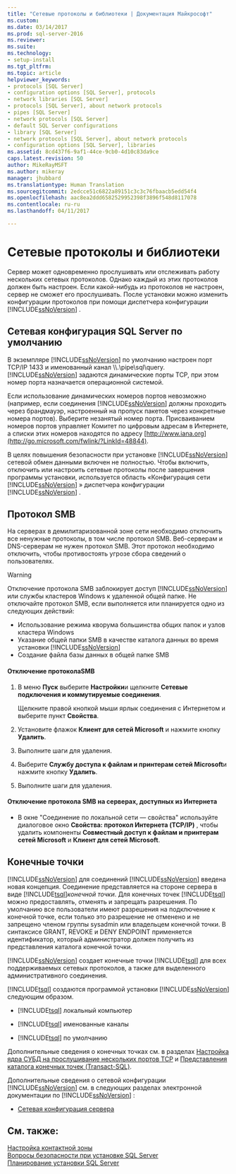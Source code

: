 ```yaml
---
title: "Сетевые протоколы и библиотеки | Документация Майкрософт"
ms.custom: 
ms.date: 03/14/2017
ms.prod: sql-server-2016
ms.reviewer: 
ms.suite: 
ms.technology:
- setup-install
ms.tgt_pltfrm: 
ms.topic: article
helpviewer_keywords:
- protocols [SQL Server]
- configuration options [SQL Server], protocols
- network libraries [SQL Server]
- protocols [SQL Server], about network protocols
- pipes [SQL Server]
- network protocols [SQL Server]
- default SQL Server configurations
- library [SQL Server]
- network protocols [SQL Server], about network protocols
- configuration options [SQL Server], libraries
ms.assetid: 8cd437f6-9af1-44ce-9cb0-4d10c83da9ce
caps.latest.revision: 50
author: MikeRayMSFT
ms.author: mikeray
manager: jhubbard
ms.translationtype: Human Translation
ms.sourcegitcommit: 2edcce51c6822a89151c3c3c76fbaacb5edd54f4
ms.openlocfilehash: aac8ea2ddd6582529952398f3896f548d8117078
ms.contentlocale: ru-ru
ms.lasthandoff: 04/11/2017

---
```

# <a name="network-protocols-and-network-libraries"></a>Сетевые протоколы и библиотеки
  Сервер может одновременно прослушивать или отслеживать работу нескольких сетевых протоколов. Однако каждый из этих протоколов должен быть настроен. Если какой-нибудь из протоколов не настроен, сервер не сможет его прослушивать. После установки можно изменить конфигурации протоколов при помощи диспетчера конфигурации [!INCLUDE[ssNoVersion](../../includes/ssnoversion-md.md)] .  
  
## <a name="default-sql-server-network-configuration"></a>Сетевая конфигурация SQL Server по умолчанию  
 В экземпляре [!INCLUDE[ssNoVersion](../../includes/ssnoversion-md.md)] по умолчанию настроен порт TCP/IP 1433 и именованный канал \\\\.\pipe\sql\query. [!INCLUDE[ssNoVersion](../../includes/ssnoversion-md.md)] задаются динамические порты TCP, при этом номер порта назначается операционной системой.  
  
 Если использование динамических номеров портов невозможно (например, если соединения [!INCLUDE[ssNoVersion](../../includes/ssnoversion-md.md)] должны проходить через брандмауэр, настроенный на пропуск пакетов через конкретные номера портов). Выберите незанятый номер порта. Присваиванием номеров портов управляет Комитет по цифровым адресам в Интернете, а списки этих номеров находятся по адресу [http://www.iana.org](http://go.microsoft.com/fwlink/?LinkId=48844).  
  
 В целях повышения безопасности при установке [!INCLUDE[ssNoVersion](../../includes/ssnoversion-md.md)] сетевой обмен данными включен не полностью. Чтобы включить, отключить или настроить сетевые протоколы после завершения программы установки, используется область «Конфигурация сети [!INCLUDE[ssNoVersion](../../includes/ssnoversion-md.md)] » диспетчера конфигурации [!INCLUDE[ssNoVersion](../../includes/ssnoversion-md.md)] .  
  
## <a name="server-message-block-protocol"></a>Протокол SMB  
 На серверах в демилитаризованной зоне сети необходимо отключить все ненужные протоколы, в том числе протокол SMB. Веб-серверам и DNS-серверам не нужен протокол SMB. Этот протокол необходимо отключить, чтобы противостоять угрозе сбора сведений о пользователях.  
  
> [!WARNING]  
>  Отключение протокола SMB заблокирует доступ [!INCLUDE[ssNoVersion](../../includes/ssnoversion-md.md)] или службы кластеров Windows к удаленной общей папке. Не отключайте протокол SMB, если выполняется или планируется одно из следующих действий:  
>   
>  -   Использование режима кворума большинства общих папок и узлов кластера Windows  
> -   Указание общей папки SMB в качестве каталога данных во время установки [!INCLUDE[ssNoVersion](../../includes/ssnoversion-md.md)]  
> -   Создание файла базы данных в общей папке SMB  
  
#### <a name="to-disable-smb"></a>Отключение протоколаSMB  
  
1.  В меню **Пуск** выберите **Настройки**и щелкните **Сетевые подключения и коммутируемые соединения**.  
  
     Щелкните правой кнопкой мыши ярлык соединения с Интернетом и выберите пункт **Свойства**.  
  
2.  Установите флажок **Клиент для сетей Microsoft** и нажмите кнопку **Удалить**.  
  
3.  Выполните шаги для удаления.  
  
4.  Выберите **Службу доступа к файлам и принтерам сетей Microsoft**и нажмите кнопку **Удалить**.  
  
5.  Выполните шаги для удаления.  
  
#### <a name="to-disable-smb-on-servers-accessible-from-the-internet"></a>Отключение протокола SMB на серверах, доступных из Интернета  
  
-   В окне "Соединение по локальной сети — свойства" используйте диалоговое окно **Свойства: протокол Интернета (TCP/IP)** , чтобы удалить компоненты **Совместный доступ к файлам и принтерам сетей Microsoft** и **Клиент для сетей Microsoft**.  
  
## <a name="endpoints"></a>Конечные точки  
 [!INCLUDE[ssNoVersion](../../includes/ssnoversion-md.md)] для соединений [!INCLUDE[ssNoVersion](../../includes/ssnoversion-md.md)] введена новая концепция. Соединение представляется на стороне сервера в виде [!INCLUDE[tsql](../../includes/tsql-md.md)]*конечной точки*. Для конечных точек [!INCLUDE[tsql](../../includes/tsql-md.md)] можно предоставлять, отменять и запрещать разрешения. По умолчанию все пользователи имеют разрешения на подключение к конечной точке, если только это разрешение не отменено и не запрещено членом группы sysadmin или владельцем конечной точки. В синтаксисе GRANT, REVOKE и DENY ENDPOINT применяется идентификатор, который администратор должен получить из представления каталога конечной точки.  
  
 [!INCLUDE[ssNoVersion](../../includes/ssnoversion-md.md)] создает конечные точки [!INCLUDE[tsql](../../includes/tsql-md.md)] для всех поддерживаемых сетевых протоколов, а также для выделенного административного соединения.  
  
 [!INCLUDE[tsql](../../includes/tsql-md.md)] создаются программой установки [!INCLUDE[ssNoVersion](../../includes/ssnoversion-md.md)] следующим образом.  
  
-   [!INCLUDE[tsql](../../includes/tsql-md.md)] локальный компьютер  
  
-   [!INCLUDE[tsql](../../includes/tsql-md.md)] именованные каналы  
  
-   [!INCLUDE[tsql](../../includes/tsql-md.md)] по умолчанию  
  
 Дополнительные сведения о конечных точках см. в разделах [Настройка ядра СУБД на прослушивание нескольких портов TCP](../../database-engine/configure-windows/configure-the-database-engine-to-listen-on-multiple-tcp-ports.md) и [Представления каталога конечных точек (Transact-SQL)](../../relational-databases/system-catalog-views/endpoints-catalog-views-transact-sql.md).  
  
 Дополнительные сведения о сетевой конфигурации [!INCLUDE[ssNoVersion](../../includes/ssnoversion-md.md)] см. в следующих разделах электронной документации по [!INCLUDE[ssNoVersion](../../includes/ssnoversion-md.md)] :  
  
-   [Сетевая конфигурация сервера](../../database-engine/configure-windows/server-network-configuration.md)  
  
## <a name="see-also"></a>См. также:  
 [Настройка контактной зоны](../../relational-databases/security/surface-area-configuration.md)   
 [Вопросы безопасности при установке SQL Server](../../sql-server/install/security-considerations-for-a-sql-server-installation.md)   
 [Планирование установки SQL Server](../../sql-server/install/planning-a-sql-server-installation.md)  
  
  
